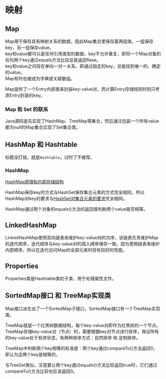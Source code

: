 # 映射

## Map
Map用于保存具有映射关系的数据，因此Map集合里保存着两组值，一组保存key，另一组保存value。  
key和value都可以是任何引用类型的数据，key不允许重复，即同一个Map对象的任何两个key通过equals方法比较总是返回flase。  
key和value之间存在单向一对一关系，即通过指定的key，总能找到唯一的、确定的value。  
Map有时也被成为字典或关联数组。

Map提供了一个Entry内部类来封装key-value对，而计算Entry存储规则时则只考虑Entry封装的key。

### Map 和 Set 的联系
Java源码是先实现了HashMap、TreeMap等集合，然后通过包装一个所有value都为null的Map集合实现了Set集合类。

## HashMap 和 Hashtable
标题没打错，就是`Hashtable`，过时了不推荐。

### HashMap
[HashMap原理和内部存储结构](https://juejin.cn/post/6844903763715555336)

HashMap保存key的方式与HashSet保存集合元素的方式完全相同，所以HashMap对key的要求与[HashSet对集合元素的要求](Collection.md#hashcode-%E5%92%8C-equals)完全相同。

HashMap通过两个对象的equals()方法的返回值判断两个value是否相等。

## LinkedHashMap
LinkedHashMap使用双向链表来维护key-value对的次序，该链表负责维护Map的迭代顺序，迭代顺序与key-value对的插入顺序保存一致。因为使用链表来维护内部顺序，所以在迭代访问Map的全部元素时将有较好的性能。

## Properties
Properties类是Hashtable类的子类，用于处理属性文件。

## SortedMap接口 和 TreeMap实现类
Map接口派生出了一个SortedMap子接口，SortedMap接口有一个TreeMap实现类。

TreeMap就是一个红黑树数据结构，每个key-value对即作为红黑树的一个节点。  
TreeMap存储key-value对（节点）时，需要根据key对节点进行排序，保证所有的key-value处于有序状态，有两种排序方式：自然排序 和 定制排序。

TreeMap中判断两个key相等的标准是：两个key通过compareTo()方法返回0，即认为这两个key是相等的。

与TreeSet类似，注意要让两个key通过equals()方法比较返回true时，它们通过compareTo()方法比较也应该返回0。
